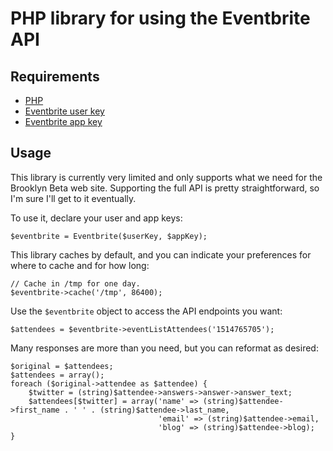 PHP library for using the Eventbrite API
========================================

Requirements
------------

- [PHP](http://php.net/)
- [Eventbrite user key](http://www.eventbrite.com/userkeyapi)
- [Eventbrite app key](http://www.eventbrite.com/api/key)

Usage
-----

This library is currently very limited and only supports what we need for the
Brooklyn Beta web site. Supporting the full API is pretty straightforward, so
I'm sure I'll get to it eventually.

To use it, declare your user and app keys:

    $eventbrite = Eventbrite($userKey, $appKey);

This library caches by default, and you can indicate your preferences for where
to cache and for how long:

    // Cache in /tmp for one day.
    $eventbrite->cache('/tmp', 86400);

Use the `$eventbrite` object to access the API endpoints you want:

    $attendees = $eventbrite->eventListAttendees('1514765705');

Many responses are more than you need, but you can reformat as desired:

    $original = $attendees;
    $attendees = array();
    foreach ($original->attendee as $attendee) {
        $twitter = (string)$attendee->answers->answer->answer_text;
        $attendees[$twitter] = array('name' => (string)$attendee->first_name . ' ' . (string)$attendee->last_name,
                                     'email' => (string)$attendee->email,
                                     'blog' => (string)$attendee->blog);
    }